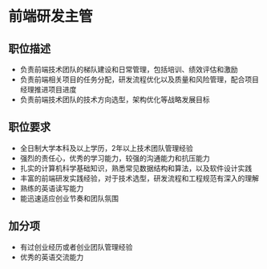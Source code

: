 # 前端研发主管

## 职位描述

- 负责前端技术团队的梯队建设和日常管理，包括培训、绩效评估和激励
- 负责前端相关项目的任务分配，研发流程优化以及质量和风险管理，配合项目经理推进项目进度
- 负责前端技术团队的技术方向选型，架构优化等战略发展目标

## 职位要求

- 全日制大学本科及以上学历，2年以上技术团队管理经验
- 强烈的责任心，优秀的学习能力，较强的沟通能力和抗压能力
- 扎实的计算机科学基础知识，熟悉常见数据结构和算法，以及软件设计实践
- 丰富的前端研发实践经验，对于技术选型，研发流程和工程规范有深入的理解
- 熟练的英语读写能力
- 能迅速适应创业节奏和团队氛围

## 加分项

- 有过创业经历或者创业团队管理经验
- 优秀的英语交流能力
